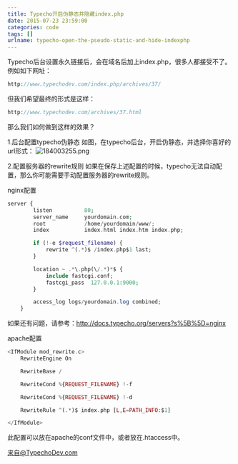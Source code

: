 ```yaml
---
title: Typecho开启伪静态并隐藏index.php
date: 2015-07-23 23:59:00
categories: code
tags: []
urlname: typecho-open-the-pseudo-static-and-hide-indexphp
---
```

Typecho后台设置永久链接后，会在域名后加上index.php，很多人都接受不了。例如如下网址：
```php
http://www.typechodev.com/index.php/archives/37/
```
但我们希望最终的形式是这样：
```php
http://www.typechodev.com/archives/37.html
```
那么我们如何做到这样的效果？

1.后台配置typecho伪静态
如图，在typecho后台，开启伪静态，并选择你喜好的url形式：
![184003255.png][1]

2.配置服务器的rewrite规则
如果在保存上述配置的时候，typecho无法自动配置，那么你可能需要手动配置服务器的rewrite规则。

nginx配置
```php
server {
        listen          80;
        server_name     yourdomain.com;
        root            /home/yourdomain/www/;
        index           index.html index.htm index.php;

        if (!-e $request_filename) {
            rewrite ^(.*)$ /index.php$1 last;
        }

        location ~ .*\.php(\/.*)*$ {
            include fastcgi.conf;
            fastcgi_pass  127.0.0.1:9000;
        }

        access_log logs/yourdomain.log combined;
    }
```
如果还有问题，请参考：http://docs.typecho.org/servers?s%5B%5D=nginx

apache配置
```php
<IfModule mod_rewrite.c>
    RewriteEngine On

    RewriteBase /

    RewriteCond %{REQUEST_FILENAME} !-f

    RewriteCond %{REQUEST_FILENAME} !-d

    RewriteRule ^(.*)$ index.php [L,E=PATH_INFO:$1]

</IfModule>
```
此配置可以放在apache的conf文件中，或者放在.htaccess中。

来自@TypechoDev.com


  [1]: http://7xoffh.com1.z0.glb.clouddn.com/2015/07/2728118486.png